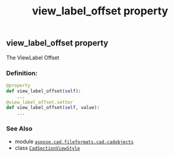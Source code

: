 ﻿---
title: view_label_offset property
second_title: Aspose.CAD for Python via .NET API References
description: 
type: docs
weight: 500
url: /python-net/aspose.cad.fileformats.cad.cadobjects/cadsectionviewstyle/view_label_offset/
is_root: false
---

## view_label_offset property


The ViewLabel Offset
### Definition:
```python
@property
def view_label_offset(self):
    ...
@view_label_offset.setter
def view_label_offset(self, value):
    ...
```

### See Also
* module [`aspose.cad.fileformats.cad.cadobjects`](../../)
* class [`CadSectionViewStyle`](/cad/python-net/aspose.cad.fileformats.cad.cadobjects/cadsectionviewstyle)
